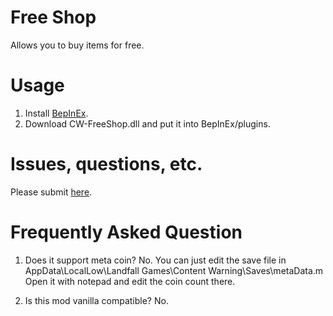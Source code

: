 # Free Shop

Allows you to buy items for free.

# Usage

1. Install [BepInEx](https://github.com/BepInEx/BepInEx).
2. Download CW-FreeShop.dll and put it into BepInEx/plugins.

# Issues, questions, etc.
Please submit [here](https://github.com/ShingekiNoRex/CW-FreeShop/issues).

# Frequently Asked Question
1. Does it support meta coin?
No. You can just edit the save file in AppData\LocalLow\Landfall Games\Content Warning\Saves\metaData.m
Open it with notepad and edit the coin count there.

2. Is this mod vanilla compatible?
No.
